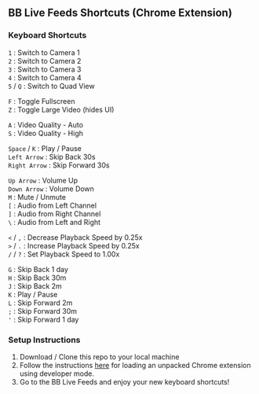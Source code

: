 ## BB Live Feeds Shortcuts (Chrome Extension)

### Keyboard Shortcuts

`1` : Switch to Camera 1  
`2` : Switch to Camera 2  
`3` : Switch to Camera 3  
`4` : Switch to Camera 4  
`5` / `Q` : Switch to Quad View

`F` : Toggle Fullscreen  
`Z` : Toggle Large Video (hides UI)

`A` : Video Quality - Auto  
`S` : Video Quality - High

`Space` / `K` : Play / Pause  
`Left Arrow` : Skip Back 30s  
`Right Arrow` : Skip Forward 30s

`Up Arrow` : Volume Up  
`Down Arrow` : Volume Down  
`M` : Mute / Unmute  
`[` : Audio from Left Channel  
`]` : Audio from Right Channel  
`\` : Audio from Left and Right

`<` / `,` : Decrease Playback Speed by 0.25x  
`>` / `.` : Increase Playback Speed by 0.25x  
`/` / `?` : Set Playback Speed to 1.00x

`G` : Skip Back 1 day  
`H` : Skip Back 30m  
`J` : Skip Back 2m  
`K` : Play / Pause  
`L` : Skip Forward 2m  
`;` : Skip Forward 30m  
`'` : Skip Forward 1 day

### Setup Instructions

1. Download / Clone this repo to your local machine
2. Follow the instructions [here](https://developer.chrome.com/extensions/getstarted) for loading an unpacked Chrome extension using developer mode.
3. Go to the BB Live Feeds and enjoy your new keyboard shortcuts!
